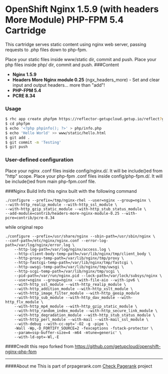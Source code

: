 # OpenShift Nginx 1.5.9 (with headers More Module) PHP-FPM 5.4 Cartridge
This cartridge serves static content using nginx web server, passing requests to .php files down to php-fpm.

Place your static files inside www/static dir, commit and push.
Place your php files inside php/ dir, commit and push.
###Content

 - **Nginx 1.5.9**
 - **Headers More Nginx module 0.25** (ngx_headers_more) - Set and clear input and output headers... more than "add"!
 - **PHP-FPM 5.4**
 - **PCRE 8.34**

### Usage

```bash
$ rhc app create phpfpm https://reflector-getupcloud.getup.io/reflect?github=ewwink/openshift-nginx-php-fpm
$ cd phpfpm
$ echo '<?php phpinfo(); ?>' > php/info.php
$ echo 'Hello World' >> www/static/hello.html
$ git add .
$ git commit -m 'Testing'
$ git push
```

### User-defined configuration

Place your nginx .conf files inside config/nginx.d/. It will be include()ed from "http" scope.
Place your php-fpm .conf files inside config/php-fpm.d/. It will be include()ed from main php-fpm.conf file.

###Nginx Build Info
this nginx built with the following command
```
./configure --prefix=/tmp/nginx-rhel --user=nginx --group=nginx \
--with-http_realip_module --with-http_ssl_module \
--with-http_gzip_static_module --with-http_stub_status_module \
--add-module=contrib/headers-more-nginx-module-0.25 --with-pcre=contrib/pcre-8.34
```

while original repo
```
./configure --prefix=/usr/share/nginx --sbin-path=/usr/sbin/nginx \
--conf-path=/etc/nginx/nginx.conf --error-log-path=/var/log/nginx/error.log \
	--http-log-path=/var/log/nginx/access.log \
	--http-client-body-temp-path=/var/lib/nginx/tmp/client_body \
	--http-proxy-temp-path=/var/lib/nginx/tmp/proxy \
	--http-fastcgi-temp-path=/var/lib/nginx/tmp/fastcgi \
	--http-uwsgi-temp-path=/var/lib/nginx/tmp/uwsgi \
	--http-scgi-temp-path=/var/lib/nginx/tmp/scgi \
	--pid-path=/var/run/nginx.pid --lock-path=/var/lock/subsys/nginx \
	--user=nginx --group=nginx --with-file-aio --with-ipv6 \
	--with-http_ssl_module --with-http_realip_module \
	--with-http_addition_module --with-http_xslt_module \
	--with-http_image_filter_module --with-http_geoip_module
	--with-http_sub_module --with-http_dav_module --with-http_flv_module \
	--with-http_mp4_module --with-http_gzip_static_module \
	--with-http_random_index_module	--with-http_secure_link_module \
	--with-http_degradation_module --with-http_stub_status_module \
	--with-http_perl_module --with-mail --with-mail_ssl_module \
	--with-debug --with-cc-opt='-O2 -g -pipe \
	-Wall -Wp,-D_FORTIFY_SOURCE=2 -fexceptions -fstack-protector \
	--param=ssp-buffer-size=4 -m64 -mtune=generic' \
	--with-ld-opt=-Wl,-E
```
####Credit
this repo forked from https://github.com/getupcloud/openshift-nginx-php-fpm

----------
####About me
This is part of prpagerank.com [Check Pagerank](http://www.prpagerank.com) project